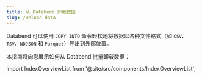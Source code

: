 ```yaml
---
title: 从 Databend 卸载数据
slug: /unload-data
---
```


Databend 可以使用 `COPY INTO` 命令轻松地将数据以各种文件格式（如 `CSV`、`TSV`、`NDJSON` 和 `Parquet`）导出到外部位置。

本指南将向您展示如何从 Databend 批量卸载数据：

import IndexOverviewList from '@site/src/components/IndexOverviewList';

<IndexOverviewList />